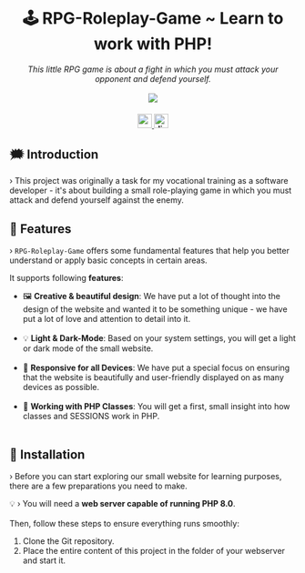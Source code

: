 <h1 align="center">
     🕹️ RPG-Roleplay-Game ~ Learn to work with PHP!
</h1>

<p align="center">
  <i align="center">This little RPG game is about a fight in which you must attack your opponent and defend yourself.</i>
  <br /><br />

  <img src="https://i.imgur.com/xcb6NNm.png" align="center">

</p>

<h4 align="center">
  <a href="https://angular.dev">
    <img src="https://img.shields.io/badge/PHP-8.0-27ae60?style=for-the-badge" alt="angular version" style="height: 25px;">
  </a>
   <a href="https://discord.gg/bl4cklist">
    <img src="https://img.shields.io/discord/616655040614236160?style=for-the-badge&logo=discord&label=Discord&color=%237289da" alt="discord server" style="height: 25px;">
  </a>
  <br>
</h4>

## 🗯️ Introduction
› This project was originally a task for my vocational training as a software developer - it's about building a small role-playing game in which you must attack and defend yourself against the enemy.

## 🧮 Features
› `RPG-Roleplay-Game` offers some fundamental features that help you better understand or apply basic concepts in certain areas.
<br />

It supports following <strong>features</strong>:
<ul> 
  <li>🖼️ <strong>Creative & beautiful design</strong>: We have put a lot of thought into the design of the website and wanted it to be something unique - we have put a lot of love and attention to detail into it.</li>
  <br /> 
  <li>💡 <strong>Light & Dark-Mode</strong>: Based on your system settings, you will get a light or dark mode of the small website.</li> 
  <br /> 
  <li>📱 <strong>Responsive for all Devices</strong>: We have put a special focus on ensuring that the website is beautifully and user-friendly displayed on as many devices as possible.</li> 
  <br /> 
  <li>📱 <strong>Working with PHP Classes</strong>: You will get a first, small insight into how classes and SESSIONS work in PHP.</li> 
  <br /> 
</ul>

## 🔨 Installation
› Before you can start exploring our small website for learning purposes, there are a few preparations you need to make.

💡 › You will need a <strong>web server capable of running PHP 8.0</strong>.<br /><br />
Then, follow these steps to ensure everything runs smoothly:
1. Clone the Git repository.
2. Place the entire content of this project in the folder of your webserver and start it.
